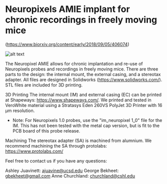 # Neuropixels AMIE implant for chronic recordings in freely moving mice
(https://www.biorxiv.org/content/early/2018/09/05/406074)

![alt text](https://github.com/churchlandlab/ChronicNeuropixels/blob/master/Figure%201%20Probe%20Schematic-01.png)

The Neuropixel AMIE allows for chronic implantation and re-use of Neuropixels probes and recordings in freely moving mice.
There are three parts to the design: the internal mount, the external casing, and a stereotax adapter. All files are designed
in Solidworks (https://www.solidworks.com/). STL files are included for 3D printing. 

3D Printing
The internal mount (IM) and external casing (EC) can be printed at Shapeways: https://www.shapeways.com/. We printed and tested in VeroWhite material using a Stratasys Eden 260VS PolyJet 3D Printer with 16 µm resolution.

* Note: For Neuropixels 1.0 probes, use the "im_neuropixel 1_0" file for the IM. This has not been tested with the metal cap version, but is fit to the PCB board of this probe release.

Machining
The stereotax adapter (SA) is machined from alumnium. We recommend machining the SA through protolabs: https://www.protolabs.com/


Feel free to contact us if you have any questions:

Ashley Juavinett: ajuavine@ucsd.edu
George Bekheet: gbekheet@gmail.com
Anne Churchland: churchland@cshl.edu
